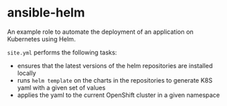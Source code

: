 # ansible-helm
An example role to automate the deployment of an application on Kubernetes using Helm.

```site.yml``` performs the following tasks:
  * ensures that the latest versions of the helm repositories are installed locally
  * runs ```helm template``` on the charts in the repositories to generate K8S yaml with a given set of values
  * applies the yaml to the current OpenShift cluster in a given namespace
